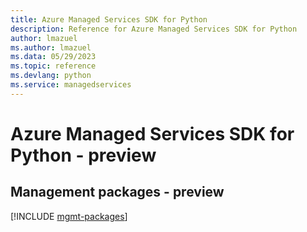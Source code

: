 ```yaml
---
title: Azure Managed Services SDK for Python
description: Reference for Azure Managed Services SDK for Python
author: lmazuel
ms.author: lmazuel
ms.data: 05/29/2023
ms.topic: reference
ms.devlang: python
ms.service: managedservices
---
```

# Azure Managed Services SDK for Python - preview

## Management packages - preview
[!INCLUDE [mgmt-packages](managed-services-mgmt-index.md)]